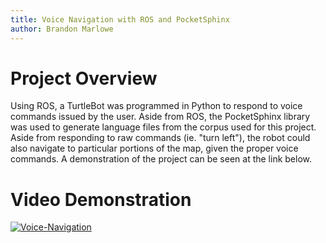 ```yaml
---
title: Voice Navigation with ROS and PocketSphinx
author: Brandon Marlowe
---
```


# Project Overview

Using ROS, a TurtleBot was programmed in Python to respond to voice commands
issued by the user. Aside from ROS, the PocketSphinx library was used to
generate language files from the corpus used for this project. Aside from
responding to raw commands (ie. "turn left"), the robot could also navigate to
particular portions of the map, given the proper voice commands. A demonstration
of the project can be seen at the link below.

# Video Demonstration

[![Voice-Navigation](https://www.youtube.com/watch?v=6aEDuL9gBic&feature=youtu.be)](https://www.youtube.com/watch?v=6aEDuL9gBic&feature=youtu.be)
